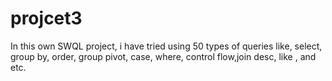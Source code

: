 # projcet3
In this own SWQL project, i have tried using 50 types of queries like, select, group by, order, group pivot, case, where, control flow,join desc, like , and etc.
